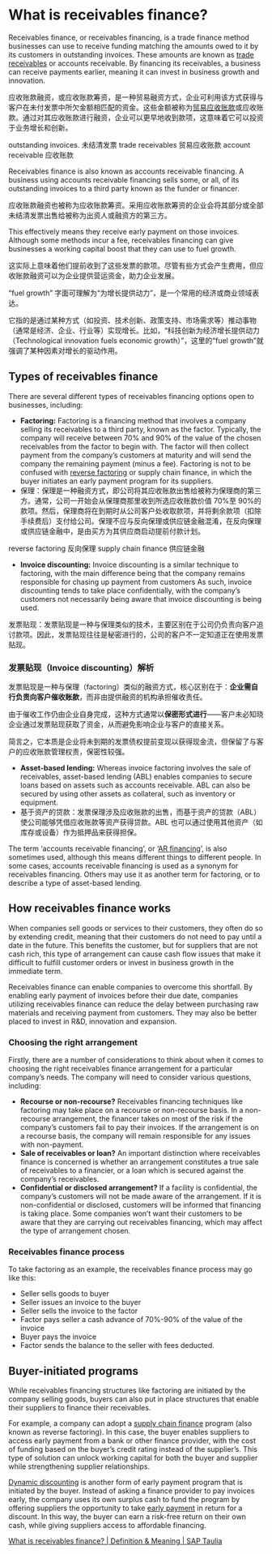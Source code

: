 # What is receivables finance?

Receivables finance, or receivables financing, is a trade finance method businesses can use to receive funding matching the amounts owed to it by its customers in outstanding invoices. These amounts are known as [trade receivables](https://taulia.com/glossary/what-are-trade-receivables/) or accounts receivable. By financing its receivables, a business can receive payments earlier, meaning it can invest in business growth and innovation.

应收账款融资，或应收账款筹资，是一种贸易融资方式，企业可利用该方式获得与客户在未付发票中所欠金额相匹配的资金。这些金额被称为[贸易应收账款](https://taulia.com/glossary/what-are-trade-receivables/)或应收账款。通过对其应收账款进行融资，企业可以更早地收到款项，这意味着它可以投资于业务增长和创新。

outstanding invoices. 未结清发票
trade receivables 贸易应收账款
account receivable 应收账款

Receivables finance is also known as accounts receivable financing. A business using accounts receivable financing sells some, or all, of its outstanding invoices to a third party known as the funder or financer.

应收账款融资也被称为应收账款筹资。采用应收账款筹资的企业会将其部分或全部未结清发票出售给被称为出资人或融资方的第三方。

This effectively means they receive early payment on those invoices. Although some methods incur a fee, receivables financing can give businesses a working capital boost that they can use to fuel growth.

这实际上意味着他们提前收到了这些发票的款项。尽管有些方式会产生费用，但应收账款融资可以为企业提供营运资金，助力企业发展。

“fuel growth” 字面可理解为“为增长提供动力”，是一个常用的经济或商业领域表达。

它指的是通过某种方式（如投资、技术创新、政策支持、市场需求等）推动事物（通常是经济、企业、行业等）实现增长。比如，“科技创新为经济增长提供动力（Technological innovation fuels economic growth）”，这里的“fuel growth”就强调了某种因素对增长的驱动作用。

## Types of receivables finance

There are several different types of receivables financing options open to businesses, including:

- **Factoring:** Factoring is a financing method that involves a company selling its receivables to a third party, known as the factor. Typically, the company will receive between 70% and 90% of the value of the chosen receivables from the factor to begin with. The factor will then collect payment from the company’s customers at maturity and will send the company the remaining payment (minus a fee). Factoring is not to be confused with [reverse factoring](https://taulia.com/glossary/what-is-reverse-factoring/) or supply chain finance, in which the buyer initiates an early payment program for its suppliers.
- 保理：保理是一种融资方式，即公司将其应收账款出售给被称为保理商的第三方。通常，公司一开始会从保理商那里收到所选应收账款价值 70%至 90%的款项。然后，保理商将在到期时从公司客户处收取款项，并将剩余款项（扣除手续费后）支付给公司。保理不应与反向保理或供应链金融混淆，在反向保理或供应链金融中，是由买方为其供应商启动提前付款计划。

reverse factoring 反向保理
supply chain finance 供应链金融

- **Invoice discounting:** Invoice discounting is a similar technique to factoring, with the main difference being that the company remains responsible for chasing up payment from customers As such, invoice discounting tends to take place confidentially, with the company’s customers not necessarily being aware that invoice discounting is being used.

发票贴现：发票贴现是一种与保理类似的技术，主要区别在于公司仍负责向客户追讨款项。因此，发票贴现往往是秘密进行的，公司的客户不一定知道正在使用发票贴现。

### 发票贴现（Invoice discounting）解析

发票贴现是一种与保理（factoring）类似的融资方式，核心区别在于：**企业需自行负责向客户催收账款**，而非由提供融资的机构承担催收责任。

由于催收工作仍由企业自身完成，这种方式通常以**保密形式进行**——客户未必知晓企业通过发票贴现获取了资金，从而避免影响企业与客户的直接关系。

简言之，它本质是企业将未到期的发票债权提前变现以获得现金流，但保留了与客户的应收账款管理权责，保密性较强。

- **Asset-based lending:** Whereas invoice factoring involves the sale of receivables, asset-based lending (ABL) enables companies to secure loans based on assets such as accounts receivable. ABL can also be secured by using other assets as collateral, such as inventory or equipment.
- 基于资产的贷款：发票保理涉及应收账款的出售，而基于资产的贷款（ABL）使公司能够凭借应收账款等资产获得贷款。ABL 也可以通过使用其他资产（如库存或设备）作为抵押品来获得担保。

The term ‘accounts receivable financing’, or ‘[AR financing](https://taulia.com/glossary/what-is-accounts-receivable-ar-financing/)’, is also sometimes used, although this means different things to different people. In some cases, accounts receivable financing is used as a synonym for receivables financing. Others may use it as another term for factoring, or to describe a type of asset-based lending.

## How receivables finance works

When companies sell goods or services to their customers, they often do so by extending credit, meaning that their customers do not need to pay until a date in the future. This benefits the customer, but for suppliers that are not cash rich, this type of arrangement can cause cash flow issues that make it difficult to fulfill customer orders or invest in business growth in the immediate term.

Receivables finance can enable companies to overcome this shortfall. By enabling early payment of invoices before their due date, companies utilizing receivables finance can reduce the delay between purchasing raw materials and receiving payment from customers. They may also be better placed to invest in R&D, innovation and expansion.

### Choosing the right arrangement

Firstly, there are a number of considerations to think about when it comes to choosing the right receivables finance arrangement for a particular company’s needs. The company will need to consider various questions, including:

- **Recourse or non-recourse?** Receivables financing techniques like factoring may take place on a recourse or non-recourse basis. In a non-recourse arrangement, the financer takes on most of the risk if the company’s customers fail to pay their invoices. If the arrangement is on a recourse basis, the company will remain responsible for any issues with non-payment.
- **Sale of receivables or loan?** An important distinction where receivables finance is concerned is whether an arrangement constitutes a true sale of receivables to a financier, or a loan which is secured against the company’s receivables.
- **Confidential or disclosed arrangement?** If a facility is confidential, the company’s customers will not be made aware of the arrangement. If it is non-confidential or disclosed, customers will be informed that financing is taking place. Some companies won’t want their customers to be aware that they are carrying out receivables financing, which may affect the type of arrangement chosen.

### Receivables finance process

To take factoring as an example, the receivables finance process may go like this:

- Seller sells goods to buyer
- Seller issues an invoice to the buyer
- Seller sells the invoice to the factor
- Factor pays seller a cash advance of 70%-90% of the value of the invoice
- Buyer pays the invoice
- Factor sends the balance to the seller with fees deducted.

## Buyer-initiated programs

While receivables financing structures like factoring are initiated by the company selling goods, buyers can also put in place structures that enable their suppliers to finance their receivables.

For example, a company can adopt a [supply chain finance](https://taulia.com/platform/payables/supply-chain-finance/) program (also known as reverse factoring). In this case, the buyer enables suppliers to access early payment from a bank or other finance provider, with the cost of funding based on the buyer’s credit rating instead of the supplier’s. This type of solution can unlock working capital for both the buyer and supplier while strengthening supplier relationships.

[Dynamic discounting](https://taulia.com/platform/payables/dynamic-discounting/) is another form of early payment program that is initiated by the buyer. Instead of asking a finance provider to pay invoices early, the company uses its own surplus cash to fund the program by offering suppliers the opportunity to take [early payment](https://taulia.com/platform/suppliers/early-payment/) in return for a discount. In this way, the buyer can earn a risk-free return on their own cash, while giving suppliers access to affordable financing.

[What is receivables finance? | Definition & Meaning | SAP Taulia](https://taulia.com/glossary/what-is-receivables-finance/)
